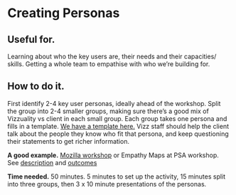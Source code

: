 # Creating Personas

## Useful for.

Learning about who the key users are, their needs and their capacities/ skills. Getting a whole team to empathise with who we’re building for.

## How to do it.

First identify 2-4 key user personas, ideally ahead of the workshop. Split the group into 2-4 smaller groups, making sure there’s a good mix of Vizzuality vs client in each small group. Each group takes one persona and fills in a template. [We have a template here.](https://docs.google.com/document/d/1cl2HOUn25boeAYiy4IUBcdOhfHj6WNdD1f5MxqXJA74/edit) Vizz staff should help the client talk about the people they know who fit that persona, and keep questioning their statements to get richer information.

**A good example.** [Mozilla workshop](https://drive.google.com/drive/u/0/folders/0B9iu7Qcff3aBQ3FSNlk0dTNfNVk) or Empathy Maps at PSA workshop. See [description](https://docs.google.com/document/d/1A_7hgCwA2M679u4fD9BtXgUEDmY28Ep8FLBgCIGwYZ4/edit#heading=h.is84is9cnzlh) and [outcomes](https://drive.google.com/drive/u/0/folders/1fmref94Gk908sUqNTAaOQ4cNHDKp6L7J)

**Time needed.** 50 minutes. 5 minutes to set up the activity, 15 minutes split into three groups, then 3 x 10 minute presentations of the personas.

